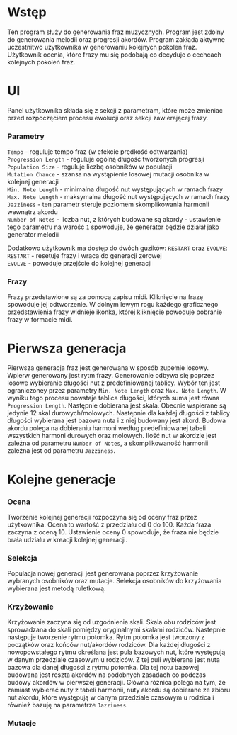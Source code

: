 # Wstęp

Ten program służy do generowania fraz muzycznych. Program jest zdolny do generowania melodii oraz progresji akordów. Program zakłada aktywne uczestnitwo użytkownika w generowaniu kolejnych pokoleń fraz. Użytkownik ocenia, które frazy mu się podobają co decyduje o cechcach kolejnych pokoleń fraz.

# UI

Panel użytkownika składa się z sekcji z parametram, które może zmieniać przed rozpoczęciem procesu ewolucji oraz sekcji zawierającej frazy. 

### Parametry

``Tempo`` - reguluje tempo fraz (w efekcie prędkość odtwarzania)   
``Progression Length`` - reguluje ogólną długość tworzonych progresji   
``Population Size`` - reguluje liczbę osobników w populacji   
``Mutation Chance`` - szansa na wystąpienie losowej mutacji osobnika w kolejnej generacji   
``Min. Note Length`` - minimalna długość nut występujących w ramach frazy   
``Max. Note Length`` - maksymalna długość nut występujących w ramach frazy   
``Jazziness`` - ten parametr steruje poziomem skomplikowania harmonii wewnątrz akordu   
``Number of Notes`` - liczba nut, z których budowane są akordy - ustawienie tego parametru na warość ``1`` spowoduje, że generator będzie działał jako generator melodii   

Dodatkowo użytkownik ma dostęp do dwóch guzików: ``RESTART`` oraz ``EVOLVE``:    
``RESTART`` - resetuje frazy i wraca do generacji zerowej   
``EVOLVE`` - powoduje przejście do kolejnej generacji   

### Frazy

Frazy przedstawione są za pomocą zapisu midi. Kliknięcie na frazę spowoduje jej odtworzenie. W dolnym lewym rogu każdego graficznego przedstawienia frazy widnieje ikonka, której kliknięcie powoduje pobranie frazy w formacie midi.

# Pierwsza generacja

Pierwsza generacja fraz jest generowana w sposób zupełnie losowy. Wpierw generowany jest rytm frazy. Generowanie odbywa się poprzez losowe wybieranie długości nut z predefiniowanej tablicy. Wybór ten jest ograniczoney przez parametry ``Min. Note Length`` oraz ``Max. Note Length``. W wyniku tego procesu powstaje tablica długości, których suma jest równa ``Progression Length``. Następnie dobierana jest skala. Obecnie wspierane są jedynie 12 skal durowych/molowych. Następnie dla każdej długości z tablicy długości wybierana jest bazowa nuta i z niej budowany jest akord. Budowa akordu polega na dobieraniu harmoni według predefiniowanej tabeli wszystkich harmoni durowych oraz molowych. Ilość nut w akordzie jest zależna od parametru ``Number of Notes``, a skomplikowaność harmonii zależna jest od parametru ``Jazziness``. 

# Kolejne generacje

### Ocena

Tworzenie kolejnej generacji rozpoczyna się od oceny fraz przez użytkownika. Ocena to wartość z przedziału od 0 do 100. Każda fraza zaczyna z oceną 10. Ustawienie oceny 0 spowoduje, że fraza nie będzie brała udziału w kreacji kolejnej generacji.

### Selekcja

Populacja nowej generacji jest generowana poprzez krzyżowanie wybranych osobników oraz mutacje. Selekcja osobników do krzyżowania wybierana jest metodą ruletkową.

### Krzyżowanie

Krzyżowanie zaczyna się od uzgodnienia skali. Skala obu rodziców jest sprowadzana do skali pomiędzy oryginalnymi skalami rodziców. Nastepnie następuje tworzenie rytmu potomka. Rytm potomka jest tworzony z początków oraz końców nut/akordów rodziców. Dla każdej długości z nowopowstałego rytmu określana jest pula bazowych nut, które występują w danym przedziale czasowym u rodziców. Z tej puli wybierana jest nuta bazowa dla danej długości z rytmu potomka. Dla tej notu bazowej budowana jest reszta akordów na podobnych zasadach co podczas budowy akordów w pierwszej generacji. Główna różnica polega na tym, że zamiast wybierać nuty z tabeli harmonii, nuty akordu są dobierane ze zbioru nut akordu, które występują w danym przedziale czasowym u rodzica i również bazuję na parametrze ``Jazziness``. 

### Mutacje

